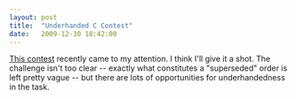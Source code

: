 ```yaml
---
layout: post
title:  "Underhanded C Contest"
date:   2009-12-30 18:42:00
---
```



[This contest](http://underhanded.xcott.com/?p=18)
 recently came to my attention.  I think I'll give it a shot.  The
challenge isn't too clear -- exactly what constitutes a "superseded"
order is left pretty vague -- but there are lots of opportunities for
underhandedness in the task.

